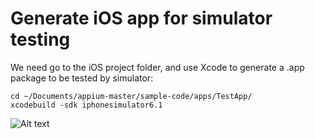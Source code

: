 # Generate iOS app for simulator testing

We need go to the iOS project folder, and use Xcode to generate a .app package to be tested by simulator:

<pre><code>cd ~/Documents/appium-master/sample-code/apps/TestApp/
xcodebuild -sdk iphonesimulator6.1
</code></pre>

![Alt text](https://raw.githubusercontent.com/hy1984427/appium/master/images/generate_ios_app.png "Generate tested iOS app")
